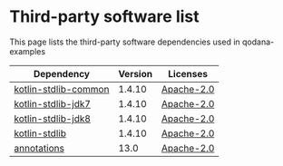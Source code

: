 # Third-party software list

This page lists the third-party software dependencies used in qodana-examples

| Dependency                                       | Version | Licenses                                      |
|--------------------------------------------------|---------|-----------------------------------------------|
| [kotlin-stdlib-common](https://kotlinlang.org/)  | 1.4.10  | [Apache-2.0](http://www.apache.org/licenses/) |
| [kotlin-stdlib-jdk7](https://kotlinlang.org/)    | 1.4.10  | [Apache-2.0](http://www.apache.org/licenses/) |
| [kotlin-stdlib-jdk8](https://kotlinlang.org/)    | 1.4.10  | [Apache-2.0](http://www.apache.org/licenses/) |
| [kotlin-stdlib](https://kotlinlang.org/)         | 1.4.10  | [Apache-2.0](http://www.apache.org/licenses/) |
| [annotations](http://www.jetbrains.org)          | 13.0    | [Apache-2.0](http://www.apache.org/licenses/) |